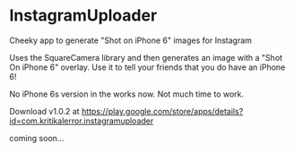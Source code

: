 # InstagramUploader
Cheeky app to generate "Shot on iPhone 6" images for Instagram

Uses the SquareCamera library and then generates an image with a "Shot On iPhone 6" overlay. Use it to tell your friends that you do have an iPhone 6!

No iPhone 6s version in the works now. Not much time to work.

Download v1.0.2 at https://play.google.com/store/apps/details?id=com.kritikalerror.instagramuploader

coming soon...
